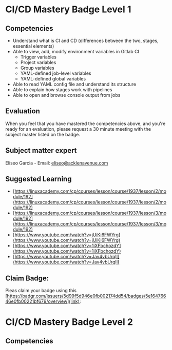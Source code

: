 # CI/CD Mastery Badge Level 1

## Competencies

- Understand what is CI and CD (differences between the two, stages, essential elements)
- Able to view, add, modify environment variables in Gitlab CI
	- Trigger variables
	- Project variables
	- Group variables
	- YAML-defined job-level variables
	- YAML-defined global variables
- Able to read YAML config file and understand its structure
- Able to explain how stages work with pipelines
- Able to open and browse console output from jobs

## Evaluation

When you feel that you have mastered the competencies above, and you're ready for an evaluation, please request a 30 minute meeting with the subject master listed on the badge.

## Subject matter expert
Eliseo Garcia - Email: eliseo@acklenavenue.com

## Suggested Learning

- [https://linuxacademy.com/cp/courses/lesson/course/1937/lesson/2/module/192](https://linuxacademy.com/cp/courses/lesson/course/1937/lesson/2/module/192)
- [https://linuxacademy.com/cp/courses/lesson/course/1937/lesson/3/module/192](https://linuxacademy.com/cp/courses/lesson/course/1937/lesson/3/module/192)
- [https://www.youtube.com/watch?v=jUiKi6FWYrg](https://www.youtube.com/watch?v=jUiKi6FWYrg)
- [https://www.youtube.com/watch?v=1iXFbchozdY](https://www.youtube.com/watch?v=1iXFbchozdY)
- [https://www.youtube.com/watch?v=Jav4vbUrqII](https://www.youtube.com/watch?v=Jav4vbUrqII)

## Claim Badge:
Pleas claim your badge using this [https://badgr.com/issuers/5d99f5d946e0fb002174dd54/badges/5e16476646e0fb00221bf679/overview](link):


# CI/CD Mastery Badge Level 2

## Competencies
